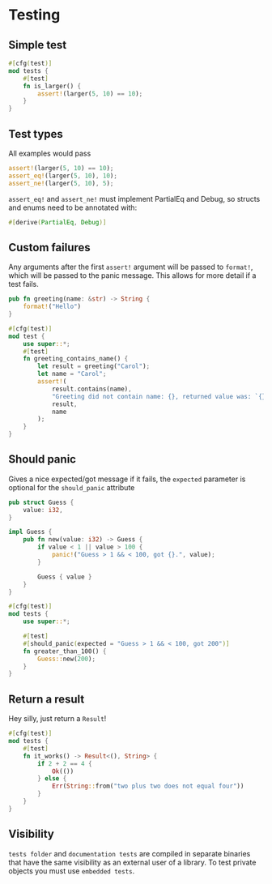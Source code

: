 # Testing

## Simple test
```rust
#[cfg(test)]
mod tests {
    #[test]
    fn is_larger() {
        assert!(larger(5, 10) == 10);
    }
}
```

## Test types
All examples would pass
```rust
assert!(larger(5, 10) == 10);
assert_eq!(larger(5, 10), 10);
assert_ne!(larger(5, 10), 5);
```
`assert_eq!` and `assert_ne!` must implement PartialEq and Debug, so structs and enums need to be annotated with:
```rust
#[derive(PartialEq, Debug)]
```

## Custom failures
Any arguments after the first `assert!` argument will be passed to `format!`, which will be passed to the panic message. This allows for more detail if a test fails.
```rust
pub fn greeting(name: &str) -> String {
    format!("Hello")
}

#[cfg(test)]
mod test {
    use super::*;
    #[test]
    fn greeting_contains_name() {
        let result = greeting("Carol");
        let name = "Carol";
        assert!(
            result.contains(name),
            "Greeting did not contain name: {}, returned value was: `{}`",
            result,
            name
        );
    }
}
```
## Should panic
Gives a nice expected/got message if it fails, the `expected` parameter is optional for the `should_panic` attribute
```rust
pub struct Guess {
    value: i32,
}

impl Guess {
    pub fn new(value: i32) -> Guess {
        if value < 1 || value > 100 {
            panic!("Guess > 1 && < 100, got {}.", value);
        }

        Guess { value }
    }
}

#[cfg(test)]
mod tests {
    use super::*;

    #[test]
    #[should_panic(expected = "Guess > 1 && < 100, got 200")]
    fn greater_than_100() {
        Guess::new(200);
    }
}
```
## Return a result
Hey silly, just return a `Result`!
```rust
#[cfg(test)]
mod tests {
    #[test]
    fn it_works() -> Result<(), String> {
        if 2 + 2 == 4 {
            Ok(())
        } else {
            Err(String::from("two plus two does not equal four"))
        }
    }
}
```

## Visibility
`tests folder` and `documentation tests` are compiled in separate binaries that have the same visibility as an external user of a library. To test private objects you must use `embedded tests`.

